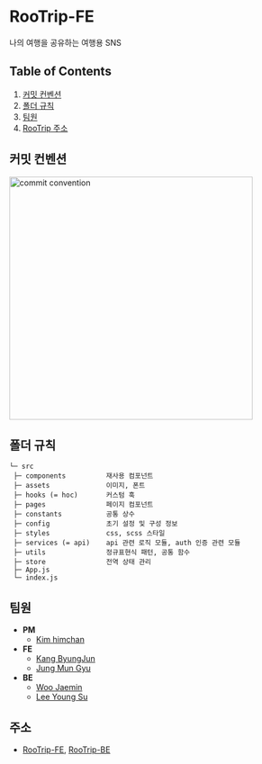 # RooTrip-FE

나의 여행을 공유하는 여행용 SNS

## Table of Contents
1. <a href="#커밋-컨벤션">커밋 컨벤션</a> 
2. <a href="#폴더-규칙">폴더 규칙</a>
3. <a href="#팀원">팀원</a>
4. <a href="#주소">RooTrip 주소</a>

## 커밋 컨벤션
<img src="https://user-images.githubusercontent.com/44726494/222941077-0441e481-34ce-44d8-9673-7108840d09e6.png" alt="commit convention" width="432px" />

## 폴더 규칙
```
└─ src
 ├─ components          재사용 컴포넌트
 ├─ assets              이미지, 폰트
 ├─ hooks (= hoc)       커스텀 훅
 ├─ pages               페이지 컴포넌트
 ├─ constants           공통 상수
 ├─ config              초기 설정 및 구성 정보
 ├─ styles              css, scss 스타일
 ├─ services (= api)    api 관련 로직 모듈, auth 인증 관련 모듈
 ├─ utils               정규표현식 패턴, 공통 함수
 ├─ store               전역 상태 관리
 ├─ App.js
 └─ index.js
```

## 팀원
- **PM**
  - [Kim himchan](https://github.com/HmDol)
- **FE**
  - [Kang ByungJun](https://github.com/bangdori)
  - [Jung Mun Gyu](https://github.com/JungMunGyu)
- **BE**
  - [Woo Jaemin](https://github.com/WooJJam)
  - [Lee Young Su](https://github.com/youngsu5582)

## 주소
- [RooTrip-FE,](https://github.com/JungMunGyu/RooTrip-Front) [RooTrip-BE](https://github.com/youngsu5582/RooTrip-Backend)
